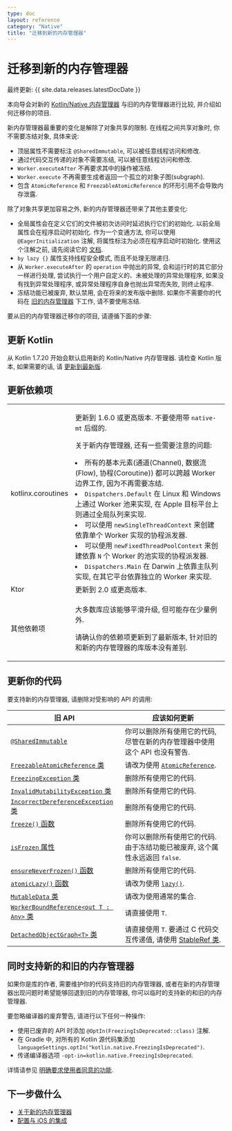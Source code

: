 ```yaml
---
type: doc
layout: reference
category: "Native"
title: "迁移到新的内存管理器"
---
```


# 迁移到新的内存管理器

最终更新: {{ site.data.releases.latestDocDate }}

本向导会对新的 [Kotlin/Native 内存管理器](native-memory-manager.html) 与旧的内存管理器进行比较, 并介绍如何迁移你的项目.

新内存管理器最重要的变化是解除了对象共享的限制.
在线程之间共享对象时, 你不需要冻结对象, 具体来说:

* 顶层属性不需要标注 `@SharedImmutable`, 可以被任意线程访问和修改.
* 通过代码交互传递的对象不需要冻结, 可以被任意线程访问和修改.
* `Worker.executeAfter` 不再要求其中的操作被冻结.
* `Worker.execute` 不再需要生成者返回一个孤立的对象子图(subgraph).
* 包含 `AtomicReference` 和 `FreezableAtomicReference` 的环形引用不会导致内存泄露.

除了对象共享更加容易之外, 新的内存管理器还带来了其他主要变化:

* 全局属性会在定义它们的文件被初次访问时延迟执行它们的初始化. 以前全局属性会在程序启动时初始化.
  作为一个变通方法, 你可以使用 `@EagerInitialization` 注解, 将属性标注为必须在程序启动时初始化.
  使用这个注解之前, 请先阅读它的 [文档](https://kotlinlang.org/api/latest/jvm/stdlib/kotlin.native/-eager-initialization/).
* `by lazy {}` 属性支持线程安全模式, 而且不处理无限递归.
* 从 `Worker.executeAfter` 的 `operation` 中抛出的异常, 会和运行时的其它部分一样进行处理,
  尝试执行一个用户自定义的、未被处理的异常处理程序, 如果没有找到异常处理程序, 或异常处理程序自身也抛出异常而失败, 则终止程序.
* 冻结功能已被废弃, 默认禁用, 会在将来的发布版中删除.
  如果你不需要你的代码在 [旧的内存管理器](#support-both-new-and-legacy-memory-managers) 下工作, 请不要使用冻结.

要从旧的内存管理器迁移你的项目, 请遵循下面的步骤:

## 更新 Kotlin

从 Kotlin 1.7.20 开始会默认启用新的 Kotlin/Native 内存管理器.
请检查 Kotlin 版本, 如果需要的话, 请 [更新到最新版](releases.html#update-to-a-new-release).

## 更新依赖项

<table>
<tr>
  <td>
    kotlinx.coroutines
  </td>
  <td>
    <p>更新到 1.6.0 或更高版本. 不要使用带 <code>native-mt</code> 后缀的.</p>
    <p>关于新内存管理器, 还有一些需要注意的问题:</p>
    <list>
        <li>所有的基本元素(通道(Channel), 数据流(Flow), 协程(Coroutine)) 都可以跨越 Worker 边界工作, 因为不再需要冻结.</li>
        <li><code>Dispatchers.Default</code> 在 Linux 和 Windows 上通过 Worker 池来实现, 在 Apple 目标平台上则通过全局队列来实现.</li>
        <li>可以使用 <code>newSingleThreadContext</code> 来创建依靠单个 Worker 实现的协程派发器.</li>
        <li>可以使用 <code>newFixedThreadPoolContext</code> 来创建依靠 <code>N</code> 个 Worker 的池实现的协程派发器.</li>
        <li><code>Dispatchers.Main</code> 在 Darwin 上依靠主队列实现, 在其它平台依靠独立的 Worker 来实现.</li>
    </list>
  </td>
</tr>
<tr>
  <td>
    Ktor
  </td>
  <td>
    更新到 2.0 或更高版本.
  </td>
</tr>
<tr>
  <td>
    其他依赖项
  </td>
  <td>
    <p>大多数库应该能够平滑升级, 但可能存在少量例外.</p>
    <p>请确认你的依赖项更新到了最新版本, 针对旧的和新的内存管理器的库版本没有差别.</p>
  </td>
</tr>
</table>

## 更新你的代码

要支持新的内存管理器, 请删除对受影响的 API 的调用:

| 旧 API                                                                                                                                           | 应该如何更新                                                                                                                       |
|-------------------------------------------------------------------------------------------------------------------------------------------------|------------------------------------------------------------------------------------------------------------------------------|
| [`@SharedImmutable`](https://kotlinlang.org/api/latest/jvm/stdlib/kotlin.native.concurrent/-shared-immutable/)                                  | 你可以删除所有使用它的代码, 尽管在新的内存管理器中使用这个 API 也没有警告.                                                                                    |
| [`FreezableAtomicReference` 类](https://kotlinlang.org/api/latest/jvm/stdlib/kotlin.native.concurrent/-freezable-atomic-reference/)              | 请改为使用 [`AtomicReference`](https://kotlinlang.org/api/latest/jvm/stdlib/kotlin.native.concurrent/-atomic-reference/).         |
| [`FreezingException` 类](https://kotlinlang.org/api/latest/jvm/stdlib/kotlin.native.concurrent/-freezing-exception/)                         | 删除所有使用它的代码.                                                                                                                  |                                                                                                      |
| [`InvalidMutabilityException` 类](https://kotlinlang.org/api/latest/jvm/stdlib/kotlin.native.concurrent/-invalid-mutability-exception/)      | 删除所有使用它的代码.                                                                                                                  |
| [`IncorrectDereferenceException` 类](https://kotlinlang.org/api/latest/jvm/stdlib/kotlin.native/-incorrect-dereference-exception/)           | 删除所有使用它的代码.                                                                                                                  |
| [`freeze()` 函数](https://kotlinlang.org/api/latest/jvm/stdlib/kotlin.native.concurrent/freeze.html)                                          | 删除所有使用它的代码.                                                                                                                  |
| [`isFrozen` 属性](https://kotlinlang.org/api/latest/jvm/stdlib/kotlin.native.concurrent/is-frozen.html)                                       | 你可以删除所有使用它的代码. 由于冻结功能已被废弃, 这个属性永远返回 `false`.                                                                                 |                                                                                                                  
| [`ensureNeverFrozen()` 函数](https://kotlinlang.org/api/latest/jvm/stdlib/kotlin.native.concurrent/ensure-never-frozen.html)                  | 删除所有使用它的代码.                                                                                                                  |
| [`atomicLazy()` 函数](https://kotlinlang.org/api/latest/jvm/stdlib/kotlin.native.concurrent/atomic-lazy.html)                                 | 请改为使用 [`lazy()`](https://kotlinlang.org/api/latest/jvm/stdlib/kotlin/lazy.html).                                             |
| [`MutableData` 类](https://kotlinlang.org/api/latest/jvm/stdlib/kotlin.native.concurrent/-mutable-data/)                                     | 请改为使用通常的集合.                                                                                                                  |
| [`WorkerBoundReference<out T : Any>` 类](https://kotlinlang.org/api/latest/jvm/stdlib/kotlin.native.concurrent/-worker-bound-reference/) | 请直接使用 `T`.                                                                                                                   |
| [`DetachedObjectGraph<T>` 类](https://kotlinlang.org/api/latest/jvm/stdlib/kotlin.native.concurrent/-detached-object-graph/)             | 请直接使用 `T`. 要通过 C 代码交互传递值, 请使用 [StableRef 类](https://kotlinlang.org/api/latest/jvm/stdlib/kotlinx.cinterop/-stable-ref/). |

## 同时支持新的和旧的内存管理器

如果你是库的作者, 需要维护你的代码支持旧的内存管理器, 或者在新的内存管理器出现问题时希望能够回退到旧的内存管理器,
你可以临时的支持新的和旧的内存管理器.

要忽略编译器的废弃警告, 请进行以下任何一种操作:

* 使用已废弃的 API 时添加 `@OptIn(FreezingIsDeprecated::class)` 注解.
* 在 Gradle 中, 对所有的 Kotlin 源代码集添加 `languageSettings.optIn("kotlin.native.FreezingIsDeprecated")`.
* 传递编译器选项 `-opt-in=kotlin.native.FreezingIsDeprecated`.

详情请参见 [明确要求使用者同意的功能](../opt-in-requirements.html).

## 下一步做什么

* [关于新的内存管理器](native-memory-manager.html)
* [配置与 iOS 的集成](native-ios-integration.html)
